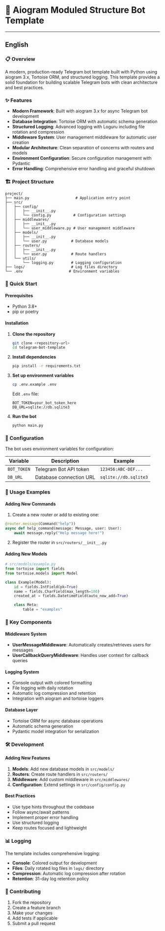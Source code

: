 # 🤖 Aiogram Moduled Structure Bot Template

---

## English

### 📋 Overview

A modern, production-ready Telegram bot template built with Python using aiogram 3.x, Tortoise ORM, and structured logging. This template provides a solid foundation for building scalable Telegram bots with clean architecture and best practices.

### ✨ Features

- **Modern Framework**: Built with aiogram 3.x for async Telegram bot development
- **Database Integration**: Tortoise ORM with automatic schema generation
- **Structured Logging**: Advanced logging with Loguru including file rotation and compression
- **Middleware System**: User management middleware for automatic user creation
- **Modular Architecture**: Clean separation of concerns with routers and models
- **Environment Configuration**: Secure configuration management with Pydantic
- **Error Handling**: Comprehensive error handling and graceful shutdown

### 🏗️ Project Structure

```
project/
├── main.py                     # Application entry point
├── src/
│   ├── config/
│   │   ├── __init__.py
│   │   └── config.py          # Configuration settings
│   ├── middlewares/
│   │   ├── __init__.py
│   │   └── user_middleware.py # User management middleware
│   ├── models/
│   │   ├── __init__.py
│   │   └── user.py           # Database models
│   ├── routers/
│   │   ├── __init__.py
│   │   └── user.py           # Route handlers
│   └── utils/
│       └── logging.py        # Logging configuration
├── logs/                     # Log files directory
└── .env                     # Environment variables
```

### 🚀 Quick Start

#### Prerequisites

- Python 3.8+
- pip or poetry

#### Installation

1. **Clone the repository**

   ```bash
   git clone <repository-url>
   cd telegram-bot-template
   ```

2. **Install dependencies**

   ```bash
   pip install -r requirements.txt
   ```

3. **Set up environment variables**

   ```bash
   cp .env.example .env
   ```

   Edit `.env` file:

   ```env
   BOT_TOKEN=your_bot_token_here
   DB_URL=sqlite://db.sqlite3
   ```

4. **Run the bot**
   ```bash
   python main.py
   ```

### 🔧 Configuration

The bot uses environment variables for configuration:

| Variable    | Description             | Example               |
| ----------- | ----------------------- | --------------------- |
| `BOT_TOKEN` | Telegram Bot API token  | `123456:ABC-DEF...`   |
| `DB_URL`    | Database connection URL | `sqlite://db.sqlite3` |

### 📝 Usage Examples

#### Adding New Commands

1. Create a new router or add to existing one:

```python
@router.message(Command("help"))
async def help_command(message: Message, user: User):
    await message.reply("Help message here!")
```

2. Register the router in `src/routers/__init__.py`

#### Adding New Models

```python
# src/models/example.py
from tortoise import fields
from tortoise.models import Model

class Example(Model):
    id = fields.IntField(pk=True)
    name = fields.CharField(max_length=100)
    created_at = fields.DatetimeField(auto_now_add=True)

    class Meta:
        table = "examples"
```

### 🎯 Key Components

#### Middleware System

- **UserMessageMiddleware**: Automatically creates/retrieves users for messages
- **UserCallbackQueryMiddleware**: Handles user context for callback queries

#### Logging System

- Console output with colored formatting
- File logging with daily rotation
- Automatic log compression and retention
- Integration with aiogram and tortoise loggers

#### Database Layer

- Tortoise ORM for async database operations
- Automatic schema generation
- Pydantic model integration for serialization

### 🛠️ Development

#### Adding New Features

1. **Models**: Add new database models in `src/models/`
2. **Routers**: Create route handlers in `src/routers/`
3. **Middleware**: Add custom middleware in `src/middlewares/`
4. **Configuration**: Extend settings in `src/config/config.py`

#### Best Practices

- Use type hints throughout the codebase
- Follow async/await patterns
- Implement proper error handling
- Use structured logging
- Keep routes focused and lightweight

### 📊 Logging

The template includes comprehensive logging:

- **Console**: Colored output for development
- **Files**: Daily rotated log files in `logs/` directory
- **Compression**: Automatic log compression after rotation
- **Retention**: 31-day log retention policy

### 🤝 Contributing

1. Fork the repository
2. Create a feature branch
3. Make your changes
4. Add tests if applicable
5. Submit a pull request
